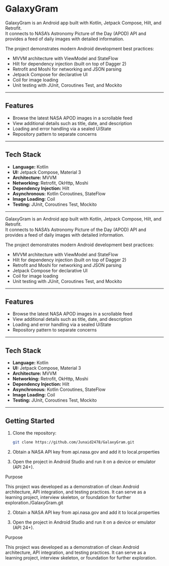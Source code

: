 # GalaxyGram

GalaxyGram is an Android app built with Kotlin, Jetpack Compose, Hilt, and Retrofit.  
It connects to NASA’s Astronomy Picture of the Day (APOD) API and provides a feed of daily images with detailed information.

The project demonstrates modern Android development best practices:

- MVVM architecture with ViewModel and StateFlow  
- Hilt for dependency injection (built on top of Dagger 2)  
- Retrofit and Moshi for networking and JSON parsing  
- Jetpack Compose for declarative UI  
- Coil for image loading  
- Unit testing with JUnit, Coroutines Test, and Mockito  

---

## Features

- Browse the latest NASA APOD images in a scrollable feed  
- View additional details such as title, date, and description  
- Loading and error handling via a sealed UiState  
- Repository pattern to separate concerns  

---

## Tech Stack

- **Language:** Kotlin  
- **UI:** Jetpack Compose, Material 3  
- **Architecture:** MVVM  
- **Networking:** Retrofit, OkHttp, Moshi  
- **Dependency Injection:** Hilt  
- **Asynchronous:** Kotlin Coroutines, StateFlow  
- **Image Loading:** Coil  
- **Testing:** JUnit, Coroutines Test, Mockito  

---

GalaxyGram is an Android app built with Kotlin, Jetpack Compose, Hilt, and Retrofit.  
It connects to NASA’s Astronomy Picture of the Day (APOD) API and provides a feed of daily images with detailed information.

The project demonstrates modern Android development best practices:

- MVVM architecture with ViewModel and StateFlow  
- Hilt for dependency injection (built on top of Dagger 2)  
- Retrofit and Moshi for networking and JSON parsing  
- Jetpack Compose for declarative UI  
- Coil for image loading  
- Unit testing with JUnit, Coroutines Test, and Mockito  

---

## Features

- Browse the latest NASA APOD images in a scrollable feed  
- View additional details such as title, date, and description  
- Loading and error handling via a sealed UiState  
- Repository pattern to separate concerns  

---

## Tech Stack

- **Language:** Kotlin  
- **UI:** Jetpack Compose, Material 3  
- **Architecture:** MVVM  
- **Networking:** Retrofit, OkHttp, Moshi  
- **Dependency Injection:** Hilt  
- **Asynchronous:** Kotlin Coroutines, StateFlow  
- **Image Loading:** Coil  
- **Testing:** JUnit, Coroutines Test, Mockito  

---

## Getting Started

1. Clone the repository:
   ```bash
   git clone https://github.com/Junaid2478/GalaxyGram.git

2. Obtain a NASA API key from api.nasa.gov and add it to local.properties

3. Open the project in Android Studio and run it on a device or emulator (API 24+).

Purpose

This project was developed as a demonstration of clean Android architecture, API integration, and testing practices.
It can serve as a learning project, interview skeleton, or foundation for further exploration./GalaxyGram.git

2. Obtain a NASA API key from api.nasa.gov and add it to local.properties

3. Open the project in Android Studio and run it on a device or emulator (API 24+).

Purpose

This project was developed as a demonstration of clean Android architecture, API integration, and testing practices.
It can serve as a learning project, interview skeleton, or foundation for further exploration.
